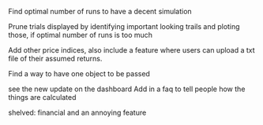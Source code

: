 Find optimal number of runs to have a decent simulation

Prune trials displayed by identifying important looking trails and ploting those, if optimal number of runs is too much

Add other price indices, also include a feature where users can upload a txt file of their assumed returns.

Find a way to have one object to be passed 

see the new update on the dashboard 
Add in a faq to tell people how the things are calculated 


shelved: financial
and an annoying feature